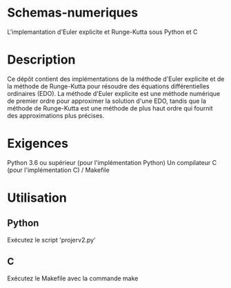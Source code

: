 # Schemas-numeriques
L'implemantation d'Euler explicite et Runge-Kutta sous Python et C 

# Description
Ce dépôt contient des implémentations de la méthode d'Euler explicite et de la méthode de Runge-Kutta pour résoudre des équations différentielles ordinaires (EDO). La méthode d'Euler explicite est une méthode numérique de premier ordre pour approximer la solution d'une EDO, tandis que la méthode de Runge-Kutta est une méthode de plus haut ordre qui fournit des approximations plus précises.

# Exigences
Python 3.6 ou supérieur (pour l'implémentation Python)
Un compilateur C (pour l'implémentation C) / Makefile
# Utilisation
## Python
Exécutez le script 'projerv2.py' 

## C
Exécutez le Makefile avec la commande make
